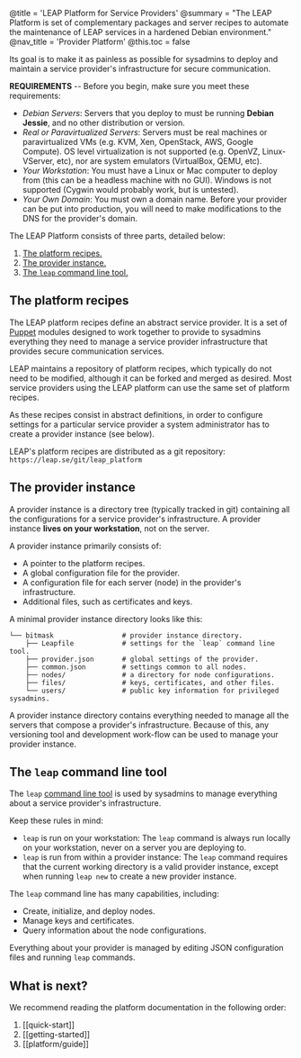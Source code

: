 @title = 'LEAP Platform for Service Providers'
@summary = "The LEAP Platform is set of complementary packages and server recipes to automate the maintenance of LEAP services in a hardened Debian environment."
@nav_title = 'Provider Platform'
@this.toc = false

Its goal is to make it as painless as possible for sysadmins to deploy and maintain a service provider's infrastructure for secure communication.

**REQUIREMENTS** -- Before you begin, make sure you meet these requirements:

* *Debian Servers*: Servers that you deploy to must be running **Debian Jessie**, and no other distribution or version.
* *Real or Paravirtualized Servers*: Servers must be real machines or paravirtualized VMs (e.g. KVM, Xen, OpenStack, AWS, Google Compute). OS level virtualization is not supported (e.g. OpenVZ, Linux-VServer, etc), nor are system emulators (VirtualBox, QEMU, etc).
* *Your Workstation*: You must have a Linux or Mac computer to deploy from (this can be a headless machine with no GUI). Windows is not supported (Cygwin would probably work, but is untested).
* *Your Own Domain*: You must own a domain name. Before your provider can be put into production, you will need to make modifications to the DNS for the provider's domain.

The LEAP Platform consists of three parts, detailed below:

1. [The platform recipes.](#the-platform-recipes)
2. [The provider instance.](#the-provider-instance)
3. [The `leap` command line tool.](#the-leap-command-line-tool)

The platform recipes
--------------------

The LEAP platform recipes define an abstract service provider. It is a set of [Puppet](https://puppetlabs.com/puppet/puppet-open-source/) modules designed to work together to provide to sysadmins everything they need to manage a service provider infrastructure that provides secure communication services.

LEAP maintains a repository of platform recipes, which typically do not need to be modified, although it can be forked and merged as desired. Most service providers using the LEAP platform can use the same set of platform recipes.

As these recipes consist in abstract definitions, in order to configure settings for a particular service provider a system administrator has to create a provider instance (see below).

LEAP's platform recipes are distributed as a git repository: `https://leap.se/git/leap_platform`

The provider instance
---------------------

A provider instance is a directory tree (typically tracked in git) containing all the configurations for a service provider's infrastructure. A provider instance **lives on your workstation**, not on the server.

A provider instance primarily consists of:

* A pointer to the platform recipes.
* A global configuration file for the provider.
* A configuration file for each server (node) in the provider's infrastructure.
* Additional files, such as certificates and keys.

A minimal provider instance directory looks like this:

    └── bitmask                 # provider instance directory.
        ├── Leapfile            # settings for the `leap` command line tool.
        ├── provider.json       # global settings of the provider.
        ├── common.json         # settings common to all nodes.
        ├── nodes/              # a directory for node configurations.
        ├── files/              # keys, certificates, and other files.
        └── users/              # public key information for privileged sysadmins.

A provider instance directory contains everything needed to manage all the servers that compose a provider's infrastructure. Because of this, any versioning tool and development work-flow can be used to manage your provider instance.

The `leap` command line tool
----------------------------

The `leap` [command line tool](guide/commands) is used by sysadmins to manage everything about a service provider's infrastructure.

Keep these rules in mind:

* `leap` is run on your workstation: The `leap` command is always run locally on your workstation, never on a server you are deploying to.
* `leap` is run from within a provider instance: The `leap` command requires that the current working directory is a valid provider instance, except when running `leap new` to create a new provider instance.

The `leap` command line has many capabilities, including:

* Create, initialize, and deploy nodes.
* Manage keys and certificates.
* Query information about the node configurations.

Everything about your provider is managed by editing JSON configuration files and running `leap` commands.

What is next?
----------------------------------

We recommend reading the platform documentation in the following order:

1. [[quick-start]]
2. [[getting-started]]
3. [[platform/guide]]

